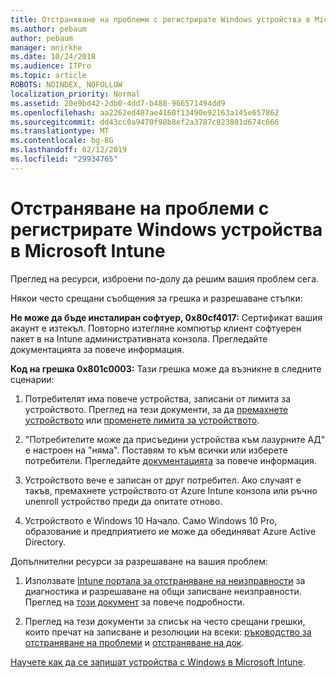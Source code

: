```yaml
---
title: Отстраняване на проблеми с регистрирате Windows устройства в Microsoft Intune
ms.author: pebaum
author: pebaum
manager: mnirkhe
ms.date: 10/24/2018
ms.audience: ITPro
ms.topic: article
ROBOTS: NOINDEX, NOFOLLOW
localization_priority: Normal
ms.assetid: 20e9bd42-2db0-4dd7-b480-966571494dd9
ms.openlocfilehash: aa2262ed487ae4160f13490e92163a145e657862
ms.sourcegitcommit: dd43cc0a9470f98b8ef2a3787c823801d674c666
ms.translationtype: MT
ms.contentlocale: bg-BG
ms.lasthandoff: 02/12/2019
ms.locfileid: "29934765"
---
```

# <a name="troubleshoot-issues-with-enrolling-windows-devices-in-microsoft-intune"></a>Отстраняване на проблеми с регистрирате Windows устройства в Microsoft Intune

Преглед на ресурси, изброени по-долу да решим вашия проблем сега. 
  
Някои често срещани съобщения за грешка и разрешаване стъпки:
  
 **Не може да бъде инсталиран софтуер, 0x80cf4017:** Сертификат вашия акаунт е изтекъл. Повторно изтегляне компютър клиент софтуерен пакет в на Intune административната конзола. Прегледайте документацията за повече информация. 
  
 **Код на грешка 0x801c0003:** Тази грешка може да възникне в следните сценарии: 
  
1. Потребителят има повече устройства, записани от лимита за устройството. Преглед на тези документи, за да [премахнете устройството](https://docs.microsoft.com/intune/devices-wipe) или [променете лимита за устройството](https://docs.microsoft.com/intune/enrollment-restrictions-set#set-device-limit-restrictions).
    
2. "Потребителите може да присъедини устройства към лазурните АД" е настроен на "няма". Поставям то към всички или изберете потребители. Прегледайте [документацията](https://docs.microsoft.com/azure/active-directory/device-management-azure-portal#configure-device-settings) за повече информация. 
    
3. Устройството вече е записан от друг потребител. Ако случаят е такъв, премахнете устройството от Azure Intune конзола или ръчно unenroll устройство преди да опитате отново.
    
4. Устройството е Windows 10 Начало. Само Windows 10 Pro, образование и предприятието ие може да обединяват Azure Active Directory.
    
Допълнителни ресурси за разрешаване на вашия проблем:
  
1. Използвате [Intune портала за отстраняване на неизправности](https://devicemanagement.microsoft.com/#blade/Microsoft_Intune_DeviceSettings/TroubleshootBlade) за диагностика и разрешаване на общи записване неизправности. Преглед на [този документ](https://docs.microsoft.com/intune/help-desk-operators) за повече подробности. 
    
2. Преглед на тези документи за списък на често срещани грешки, които пречат на записване и резолюции на всеки: [ръководство за отстраняване на проблеми](https://support.microsoft.com/help/4089533/troubleshooting-windows-device-enrollment-problems-in-microsoft-intune) и [отстраняване на док](https://docs.microsoft.com/intune-classic/troubleshoot/troubleshoot-device-enrollment-in-intune).
    
[Научете как да се запишат устройства с Windows в Microsoft Intune](https://docs.microsoft.com/intune/windows-enroll).
  

